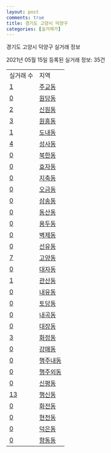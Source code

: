 ```yaml
---
layout: post
comments: true
title: 경기도 고양시 덕양구
categories: [실거래가]
---
```


경기도 고양시 덕양구 실거래 정보

2021년 05월 15일 등록된 실거래 정보: 35건


<table>
  <tr>
    <td>실거래 수</td>
    <td>지역</td>
  </tr>

  
  <tr>
    <td><a href="4128110100.html">1</a></td>
    <td><a href="4128110100.html">주교동</a></td>
  </tr>
    

  <tr>
    <td><a href="4128110200.html">0</a></td>
    <td><a href="4128110200.html">원당동</a></td>
  </tr>
    

  <tr>
    <td><a href="4128110300.html">2</a></td>
    <td><a href="4128110300.html">신원동</a></td>
  </tr>
    

  <tr>
    <td><a href="4128110400.html">3</a></td>
    <td><a href="4128110400.html">원흥동</a></td>
  </tr>
    

  <tr>
    <td><a href="4128110500.html">1</a></td>
    <td><a href="4128110500.html">도내동</a></td>
  </tr>
    

  <tr>
    <td><a href="4128110600.html">4</a></td>
    <td><a href="4128110600.html">성사동</a></td>
  </tr>
    

  <tr>
    <td><a href="4128110700.html">0</a></td>
    <td><a href="4128110700.html">북한동</a></td>
  </tr>
    

  <tr>
    <td><a href="4128110800.html">0</a></td>
    <td><a href="4128110800.html">효자동</a></td>
  </tr>
    

  <tr>
    <td><a href="4128110900.html">0</a></td>
    <td><a href="4128110900.html">지축동</a></td>
  </tr>
    

  <tr>
    <td><a href="4128111000.html">0</a></td>
    <td><a href="4128111000.html">오금동</a></td>
  </tr>
    

  <tr>
    <td><a href="4128111100.html">0</a></td>
    <td><a href="4128111100.html">삼송동</a></td>
  </tr>
    

  <tr>
    <td><a href="4128111200.html">0</a></td>
    <td><a href="4128111200.html">동산동</a></td>
  </tr>
    

  <tr>
    <td><a href="4128111300.html">0</a></td>
    <td><a href="4128111300.html">용두동</a></td>
  </tr>
    

  <tr>
    <td><a href="4128111400.html">0</a></td>
    <td><a href="4128111400.html">벽제동</a></td>
  </tr>
    

  <tr>
    <td><a href="4128111500.html">0</a></td>
    <td><a href="4128111500.html">선유동</a></td>
  </tr>
    

  <tr>
    <td><a href="4128111600.html">7</a></td>
    <td><a href="4128111600.html">고양동</a></td>
  </tr>
    

  <tr>
    <td><a href="4128111700.html">0</a></td>
    <td><a href="4128111700.html">대자동</a></td>
  </tr>
    

  <tr>
    <td><a href="4128111800.html">1</a></td>
    <td><a href="4128111800.html">관산동</a></td>
  </tr>
    

  <tr>
    <td><a href="4128111900.html">0</a></td>
    <td><a href="4128111900.html">내유동</a></td>
  </tr>
    

  <tr>
    <td><a href="4128112000.html">0</a></td>
    <td><a href="4128112000.html">토당동</a></td>
  </tr>
    

  <tr>
    <td><a href="4128112100.html">0</a></td>
    <td><a href="4128112100.html">내곡동</a></td>
  </tr>
    

  <tr>
    <td><a href="4128112200.html">0</a></td>
    <td><a href="4128112200.html">대장동</a></td>
  </tr>
    

  <tr>
    <td><a href="4128112300.html">3</a></td>
    <td><a href="4128112300.html">화정동</a></td>
  </tr>
    

  <tr>
    <td><a href="4128112400.html">0</a></td>
    <td><a href="4128112400.html">강매동</a></td>
  </tr>
    

  <tr>
    <td><a href="4128112500.html">0</a></td>
    <td><a href="4128112500.html">행주내동</a></td>
  </tr>
    

  <tr>
    <td><a href="4128112600.html">0</a></td>
    <td><a href="4128112600.html">행주외동</a></td>
  </tr>
    

  <tr>
    <td><a href="4128112700.html">0</a></td>
    <td><a href="4128112700.html">신평동</a></td>
  </tr>
    

  <tr>
    <td><a href="4128112800.html">13</a></td>
    <td><a href="4128112800.html">행신동</a></td>
  </tr>
    

  <tr>
    <td><a href="4128112900.html">0</a></td>
    <td><a href="4128112900.html">화전동</a></td>
  </tr>
    

  <tr>
    <td><a href="4128113000.html">0</a></td>
    <td><a href="4128113000.html">현천동</a></td>
  </tr>
    

  <tr>
    <td><a href="4128113100.html">0</a></td>
    <td><a href="4128113100.html">덕은동</a></td>
  </tr>
    

  <tr>
    <td><a href="4128113200.html">0</a></td>
    <td><a href="4128113200.html">향동동</a></td>
  </tr>
    


</table>
    